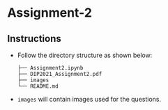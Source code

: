 # Assignment-2

## Instructions
- Follow the directory structure as shown below: 
  ```
  ├── Assignment2.ipynb
  ├── DIP2021_Assignment2.pdf
  ├── images    
  └── README.md
  ```
- `images` will contain images used for the questions.

